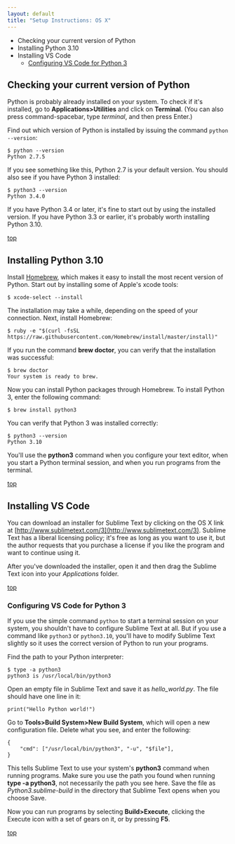 ```yaml
---
layout: default
title: "Setup Instructions: OS X"
---
```


- [<a name='current_version'></a>Checking your current version of Python](#checking-your-current-version-of-python)
- [<a name='python3.10'></a>Installing Python 3.10](#installing-python-310)
- [<a name='installing_vsc'></a>Installing VS Code](#installing-vs-code)
  - [Configuring VS Code for Python 3](#configuring-vs-code-for-python-3)

<a name='current_version'></a>Checking your current version of Python
---

Python is probably already installed on your system. To check if it's installed, go to **Applications>Utilities** and click on **Terminal**. (You can also press command-spacebar, type *terminal*, and then press Enter.)

Find out which version of Python is installed by issuing the command `python --version`:

    $ python --version
    Python 2.7.5

If you see something like this, Python 2.7 is your default version. You should also see if you have Python 3 installed:

    $ python3 --version
    Python 3.4.0

If you have Python 3.4 or later, it's fine to start out by using the installed version. If you have Python 3.3 or earlier, it's probably worth installing Python 3.10.

[top](#)

<a name='python3.10'></a>Installing Python 3.10
---

Install [Homebrew](http://brew.sh/), which makes it easy to install the most recent version of Python. Start out by installing some of Apple's xcode tools:

    $ xcode-select --install

The installation may take a while, depending on the speed of your connection. Next, install Homebrew:

    $ ruby -e "$(curl -fsSL https://raw.githubusercontent.com/Homebrew/install/master/install)"

If you run the command **brew doctor**, you can verify that the installation was successful:

    $ brew doctor
    Your system is ready to brew.

Now you can install Python packages through Homebrew. To install Python 3, enter the following command:

    $ brew install python3

You can verify that Python 3 was installed correctly:

    $ python3 --version
    Python 3.10

You'll use the **python3** command when you configure your text editor, when you start a Python terminal session, and when you run programs from the terminal.

[top](#)

<a name='installing_vsc'></a>Installing VS Code
---

You can download an installer for Sublime Text by clicking on the OS X link at [http://www.sublimetext.com/3](http://www.sublimetext.com/3). Sublime Text has a liberal licensing policy; it's free as long as you want to use it, but the author requests that you purchase a license if you like the program and want to continue using it.

After you've downloaded the installer, open it and then drag the Sublime Text icon into your *Applications* folder.

[top](#)

<a name='configuring_vsc'></a>
### Configuring VS Code for Python 3

If you use the simple command `python` to start a terminal session on your system, you shouldn't have to configure Sublime Text at all. But if you use a command like `python3` or `python3.10`, you'll have to modify Sublime Text slightly so it uses the correct version of Python to run your programs.

Find the path to your Python interpreter:

    $ type -a python3
    python3 is /usr/local/bin/python3

Open an empty file in Sublime Text and save it as *hello_world.py*. The file should have one line in it:

    print("Hello Python world!")

Go to **Tools>Build System>New Build System**, which will open a new configuration file. Delete what you see, and enter the following:

    {
        "cmd": ["/usr/local/bin/python3", "-u", "$file"],
    }

This tells Sublime Text to use your system's **python3** command when running programs. Make sure you use the path you found when running **type -a python3**, not necessarily the path you see here. Save the file as *Python3.sublime-build* in the directory that Sublime Text opens when you choose Save.

Now you can run programs by selecting **Build>Execute**, clicking the Execute icon with a set of gears on it, or by pressing **F5**.

[top](#)

